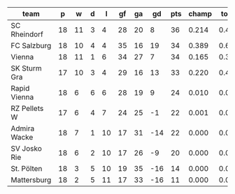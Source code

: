 |     team     | p  | w  | d | l  | gf | ga | gd  | pts | champ | top2  | top3  | top4  |  5-7  | bot4  | bot3  | bot2  |
|--------------|----|----|---|----|----|----|-----|-----|-------|-------|-------|-------|-------|-------|-------|-------|
| SC Rheindorf | 18 | 11 | 3 |  4 | 28 | 20 |   8 |  36 | 0.214 | 0.467 | 0.710 | 0.914 | 0.086 | 0.002 | 0.000 | 0.000|
| FC Salzburg  | 18 | 10 | 4 |  4 | 35 | 16 |  19 |  34 | 0.389 | 0.654 | 0.840 | 0.958 | 0.042 | 0.000 | 0.000 | 0.000|
| Vienna       | 18 | 11 | 1 |  6 | 34 | 27 |   7 |  34 | 0.165 | 0.369 | 0.618 | 0.872 | 0.128 | 0.003 | 0.000 | 0.000|
| SK Sturm Gra | 17 | 10 | 3 |  4 | 29 | 16 |  13 |  33 | 0.220 | 0.462 | 0.700 | 0.903 | 0.097 | 0.002 | 0.000 | 0.000|
| Rapid Vienna | 18 |  6 | 6 |  6 | 28 | 19 |   9 |  24 | 0.010 | 0.042 | 0.110 | 0.276 | 0.705 | 0.080 | 0.020 | 0.003|
| RZ Pellets W | 17 |  6 | 4 |  7 | 24 | 25 |  -1 |  22 | 0.001 | 0.005 | 0.020 | 0.064 | 0.811 | 0.343 | 0.125 | 0.027|
| Admira Wacke | 18 |  7 | 1 | 10 | 17 | 31 | -14 |  22 | 0.000 | 0.000 | 0.001 | 0.008 | 0.538 | 0.780 | 0.455 | 0.148|
| SV Josko Rie | 18 |  6 | 2 | 10 | 17 | 26 |  -9 |  20 | 0.000 | 0.000 | 0.001 | 0.006 | 0.487 | 0.815 | 0.507 | 0.172|
| St. Pölten   | 18 |  3 | 5 | 10 | 19 | 35 | -16 |  14 | 0.000 | 0.000 | 0.000 | 0.000 | 0.078 | 0.982 | 0.922 | 0.760|
| Mattersburg  | 18 |  2 | 5 | 11 | 17 | 33 | -16 |  11 | 0.000 | 0.000 | 0.000 | 0.000 | 0.029 | 0.994 | 0.972 | 0.891|
